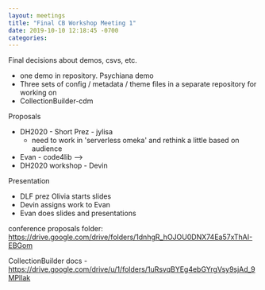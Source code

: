 ```yaml
---
layout: meetings
title: "Final CB Workshop Meeting 1"
date: 2019-10-10 12:18:45 -0700
categories: 
---
```

Final decisions about demos, csvs, etc. 

- one demo in repository. Psychiana demo
- Three sets of config / metadata / theme files in a separate repository for working on
- CollectionBuilder-cdm

Proposals 
- DH2020 - Short Prez - jylisa
    - need to work in 'serverless omeka' and rethink a little based on audience
- Evan - code4lib --> 
- DH2020 workshop - Devin


Presentation
- DLF prez Olivia starts slides
- Devin assigns work to Evan
- Evan does slides and presentations



conference proposals folder: https://drive.google.com/drive/folders/1dnhgR_hOJOU0DNX74Ea57xThAI-EBGom

CollectionBuilder docs - https://drive.google.com/drive/u/1/folders/1uRsvqBYEg4ebGYrgVsy9sjAd_9MPlIak

